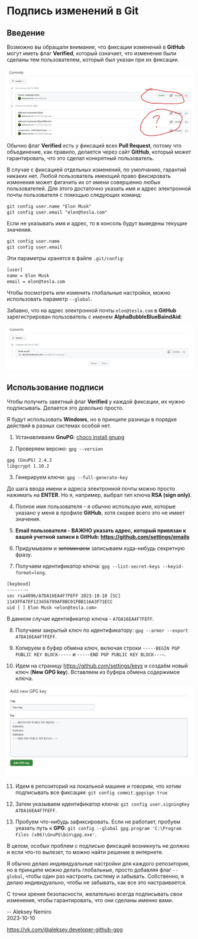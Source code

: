 # Подпись изменений в Git

## Введение

Возможно вы обращали внимание, что фиксации изменений в **GitHub** могут иметь флаг **Verified**, который означает, что изменения были сделаны тем пользователем, который был указан при их фиксации.

![Фиксации помеченные флагом Verified в GitHub](assets/git_gpg_001.jpg)

Обычно флаг **Verified** есть у фиксаций всех **Pull Request**, потому что объединение, как правило, делается через сайт **GitHub**, который может гарантировать, что это сделал конкретный пользователь.

В случае с фиксацией отдельных изменений, по умолчанию, гарантий никаких нет. Любой пользователь имеющий право фиксировать изменения может фигачить их от имени совершенно любых пользователей.
Для этого достаточно указать имя и адрес электронной почты пользователя с помощью следующих команд:

```
git config user.name "Elon Musk"
git config user.email "elon@tesla.com"
```

Если не указывать имя и адрес, то в консоль будут выведены текущие значения.

```
git config user.name
git config user.email
```

Эти параметры хранятся в файле `.git/config`:

```
[user]
name = Elon Musk
email = elon@tesla.com
```

Чтобы посмотреть или изменить глобальные настройки, можно использовать параметр `--global`.

Забавно, что на адрес электронной почты `elon@tesla.com` в **GitHub** зарегистрирован пользователь с именем **AlphaBubbleBlueBaindAid**:

![Илон спрятался](assets/git_gpg_002.jpg)

## Использование подписи

Чтобы получить заветный флаг **Verified** у каждой фиксации, их нужно подписывать. Делается это довольно просто.

Я будут использовать **Windows**, но в принципе разницы в порядке действий в разных системах особой нет.

1. Устанавливаем **GnuPG**: [choco install gnupg](https://community.chocolatey.org/packages/gnupg)

2. Проверяем версию: `gpg --version`

```
gpg (GnuPG) 2.4.3
libgcrypt 1.10.2
```

3. Генерируем ключи: `gpg --full-generate-key`

До шага ввода имени и адреса электронной почты можно просто нажимать на **ENTER**.
Но я, например, выбрал тип ключа **RSA (sign only)**.

4. Полное имя пользователя - я обычно использую имя, которые указано у меня в профиле **GitHub**, хотя скорее всего это не имеет значения.

5. **Email пользователя - ВАЖНО указать адрес, который привязан к вашей учетной записи в GitHub: https://github.com/settings/emails**

6. Придумываем и ~~запоминаем~~ записываем куда-нибудь секретную фразу.

7. Получаем идентификатор ключа: `gpg --list-secret-keys --keyid-format=long`.

```
[keyboxd]
-------—
sec rsa4096/A7DA16EA4F7FEFF 2023-10-10 [SC]
1143FFA7EF123456789AF8BC01FBB116A3F71ECC
uid [ ] Elon Musk <elon@tesla.com>
```

В данном случае идентификатор ключа - `A7DA16EA4F7FEFF`.

8. Получаем закрытый ключ по идентификатору: `gpg --armor --export A7DA16EA4F7FEFF`.

9. Копируем в буфер обмена ключ, включая строки `-----BEGIN PGP PUBLIC KEY BLOCK-----` и `-----END PGP PUBLIC KEY BLOCK---—`.

10. Идем на страницу https://github.com/settings/keys и создаём новый ключ (**New GPG key**). Вставляем из буфера обмена содержимое ключа.

![Добавление нового GPG ключа в GitHub](assets/git_gpg_003.jpg)

11. Идем в репозиторий на локальной машине и говорим, что хотим подписывать все фиксации: `git config commit.gpgsign true`

12. Затем указываем идентификатор ключа: `git config user.signingKey A7DA16EA4F7FEFF`.

13. Пробуем что-нибудь зафиксировать. Если не работает, пробуем указать путь к **GPG**: `git config --global gpg.program 'C:\Program Files (x86)\GnuPG\bin\gpg.exe'`.

В целом, особых проблем с подписью фиксаций возникнуть не должно и если что-то вылезет, то можно найти решение в интернете.

Я обычно делаю индивидуальные настройки для каждого репозитория, но в принципе можно делать глобальные, просто добавляя флаг `--global`, чтобы один раз настроить систему и забывать.
Собственно, я делаю индивидуально, чтобы не забывать, как все это настраивается.

С точки зрения безопасности, желательно всегда подписывать свои изменения, чтобы гарантировать, что они сделаны именно вами.

--
Aleksey Nemiro  
2023-10-10

https://vk.com/@aleksey.developer-github-gpg
